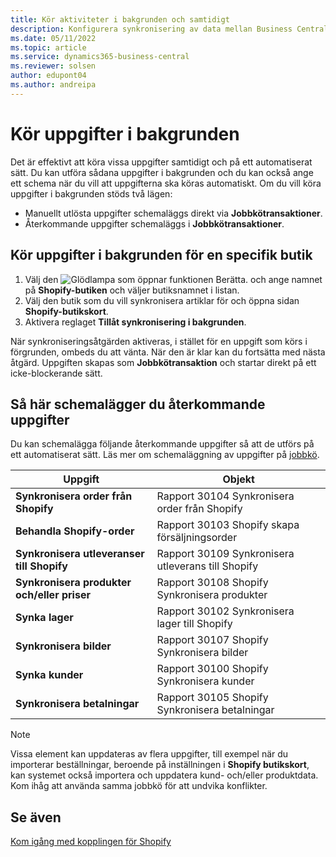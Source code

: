 ```yaml
---
title: Kör aktiviteter i bakgrunden och samtidigt
description: Konfigurera synkronisering av data mellan Business Central och Shopify i bakgrunden.
ms.date: 05/11/2022
ms.topic: article
ms.service: dynamics365-business-central
ms.reviewer: solsen
author: edupont04
ms.author: andreipa
---
```


# Kör uppgifter i bakgrunden

Det är effektivt att köra vissa uppgifter samtidigt och på ett automatiserat sätt. Du kan utföra sådana uppgifter i bakgrunden och du kan också ange ett schema när du vill att uppgifterna ska köras automatiskt. Om du vill köra uppgifter i bakgrunden stöds två lägen:

- Manuellt utlösta uppgifter schemaläggs direkt via **Jobbkötransaktioner**.
- Återkommande uppgifter schemaläggs i **Jobbkötransaktioner**.

## Kör uppgifter i bakgrunden för en specifik butik

1. Välj den ![Glödlampa som öppnar funktionen Berätta.](../media/ui-search/search_small.png "Berätta för mig vad du vill göra") och ange namnet på **Shopify-butiken** och väljer butiksnamnet i listan.
2. Välj den butik som du vill synkronisera artiklar för och öppna sidan **Shopify-butikskort**.
3. Aktivera reglaget **Tillåt synkronisering i bakgrunden**.

När synkroniseringsåtgärden aktiveras, i stället för en uppgift som körs i förgrunden, ombeds du att vänta. När den är klar kan du fortsätta med nästa åtgärd. Uppgiften skapas som **Jobbkötransaktion** och startar direkt på ett icke-blockerande sätt.

## Så här schemalägger du återkommande uppgifter

Du kan schemalägga följande återkommande uppgifter så att de utförs på ett automatiserat sätt. Läs mer om schemaläggning av uppgifter på [jobbkö](../admin-job-queues-schedule-tasks.md).

|Uppgift|Objekt|
|------|------------|
|**Synkronisera order från Shopify**|Rapport 30104 Synkronisera order från Shopify|
|**Behandla Shopify-order**|Rapport 30103 Shopify skapa försäljningsorder|
|**Synkronisera utleveranser till Shopify**|Rapport 30109 Synkronisera utleverans till Shopify|
|**Synkronisera produkter och/eller priser**|Rapport 30108 Shopify Synkronisera produkter|
|**Synka lager**|Rapport 30102 Synkronisera lager till Shopify|
|**Synkronisera bilder**|Rapport 30107 Shopify Synkronisera bilder|
|**Synka kunder**|Rapport 30100 Shopify Synkronisera kunder|
|**Synkronisera betalningar**|Rapport 30105 Shopify Synkronisera betalningar|

> [!NOTE]
> Vissa element kan uppdateras av flera uppgifter, till exempel när du importerar beställningar, beroende på inställningen i **Shopify butikskort**, kan systemet också importera och uppdatera kund- och/eller produktdata. Kom ihåg att använda samma jobbkö för att undvika konflikter.

## Se även

[Kom igång med kopplingen för Shopify](get-started.md)  
